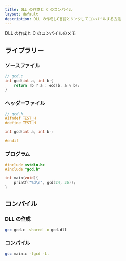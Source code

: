 ```yaml
---
title: DLL の作成と C のコンパイル
layout: default
description: DLL の作成しC言語とリンクしてコンパイルする方法
---
```


DLL の作成と C のコンパイルのメモ
## ライブラリー
### ソースファイル
```c
// gcd.c
int gcd(int a, int b){
    return !b ? a : gcd(b, a % b);
}
```

### ヘッダーファイル
```c
// gcd.h
#ifndef TEST_H
#define TEST_H

int gcd(int a, int b);

#endif
```

### プログラム
```c
#include <stdio.h>
#include "gcd.h"

int main(void){
    printf("%d\n", gcd(24, 36));
}
```

## コンパイル

### DLL の作成
```sh
gcc gcd.c -shared -o gcd.dll
```

### コンパイル
```sh
gcc main.c -lgcd -L.
```
